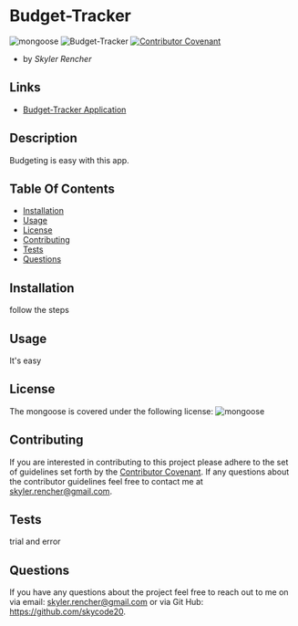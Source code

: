 # Budget-Tracker

  ![mongoose](https://img.shields.io/npm/l/mongoose)
  ![Budget-Tracker](https://img.shields.io/github/languages/top/skycode20/Budget-Tracker)
  [![Contributor Covenant](https://img.shields.io/badge/Contributor%20Covenant-v2.0%20adopted-ff69b4.svg)](code_of_conduct.md)

  - by *Skyler Rencher*

  ## Links

  * [Budget-Tracker Application](https://github.com/skycode20/Budget-Tracker)
  
  ## Description    

  Budgeting is easy with this app. 

  ## Table Of Contents    

  * [Installation](#installation)
  * [Usage](#usage)
  * [License](#license)
  * [Contributing](#contributing)
  * [Tests](#tests)
  * [Questions](#questions)
  
  ## Installation    

  follow the steps

  ## Usage    

  It's easy

  ## License    

  The mongoose is covered under the following license: ![mongoose](https://img.shields.io/npm/l/mongoose)

  ## Contributing     

  If you are interested in contributing to this project please adhere to the set of guidelines set forth by the [Contributor Covenant](https://www.contributor-covenant.org/version/2/0/code_of_conduct/). If any questions about the contributor guidelines feel free to contact me at skyler.rencher@gmail.com.

      
  

  ## Tests    

  trial and error

  ## Questions    

  If you have any questions about the project feel free to reach out to me on via email: skyler.rencher@gmail.com or via Git Hub: https://github.com/skycode20.
